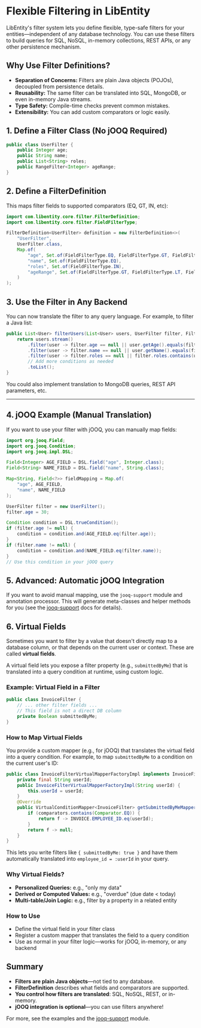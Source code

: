 # Flexible Filtering in LibEntity

LibEntity's filter system lets you define flexible, type-safe filters for your entities—independent of any database technology. You can use these filters to build queries for SQL, NoSQL, in-memory collections, REST APIs, or any other persistence mechanism.


## Why Use Filter Definitions?

- **Separation of Concerns:** Filters are plain Java objects (POJOs), decoupled from persistence details.
- **Reusability:** The same filter can be translated into SQL, MongoDB, or even in-memory Java streams.
- **Type Safety:** Compile-time checks prevent common mistakes.
- **Extensibility:** You can add custom comparators or logic easily.


## 1. Define a Filter Class (No jOOQ Required)

```java
public class UserFilter {
    public Integer age;
    public String name;
    public List<String> roles;
    public RangeFilter<Integer> ageRange;
}
```

## 2. Define a FilterDefinition

This maps filter fields to supported comparators (EQ, GT, IN, etc):

```java
import com.libentity.core.filter.FilterDefinition;
import com.libentity.core.filter.FieldFilterType;

FilterDefinition<UserFilter> definition = new FilterDefinition<>(
    "UserFilter",
    UserFilter.class,
    Map.of(
        "age", Set.of(FieldFilterType.EQ, FieldFilterType.GT, FieldFilterType.LT),
        "name", Set.of(FieldFilterType.EQ),
        "roles", Set.of(FieldFilterType.IN),
        "ageRange", Set.of(FieldFilterType.GT, FieldFilterType.LT, FieldFilterType.EQ)
    )
);
```

## 3. Use the Filter in Any Backend

You can now translate the filter to any query language. For example, to filter a Java list:

```java
public List<User> filterUsers(List<User> users, UserFilter filter, FilterDefinition<UserFilter> def) {
    return users.stream()
        .filter(user -> filter.age == null || user.getAge().equals(filter.age))
        .filter(user -> filter.name == null || user.getName().equals(filter.name))
        .filter(user -> filter.roles == null || filter.roles.contains(user.getRole()))
        // Add more conditions as needed
        .toList();
}
```

You could also implement translation to MongoDB queries, REST API parameters, etc.

---

## 4. jOOQ Example (Manual Translation)

If you want to use your filter with jOOQ, you can manually map fields:

```java
import org.jooq.Field;
import org.jooq.Condition;
import org.jooq.impl.DSL;

Field<Integer> AGE_FIELD = DSL.field("age", Integer.class);
Field<String> NAME_FIELD = DSL.field("name", String.class);

Map<String, Field<?>> fieldMapping = Map.of(
    "age", AGE_FIELD,
    "name", NAME_FIELD
);

UserFilter filter = new UserFilter();
filter.age = 30;

Condition condition = DSL.trueCondition();
if (filter.age != null) {
    condition = condition.and(AGE_FIELD.eq(filter.age));
}
if (filter.name != null) {
    condition = condition.and(NAME_FIELD.eq(filter.name));
}
// Use this condition in your jOOQ query
```

## 5. Advanced: Automatic jOOQ Integration

If you want to avoid manual mapping, use the `jooq-support` module and annotation processor. This will generate meta-classes and helper methods for you (see the [jooq-support](/integrations/jooq/) docs for details).

## 6. Virtual Fields

Sometimes you want to filter by a value that doesn't directly map to a database column, or that depends on the current user or context. These are called **virtual fields**.

A virtual field lets you expose a filter property (e.g., `submittedByMe`) that is translated into a query condition at runtime, using custom logic.

### Example: Virtual Field in a Filter

```java
public class InvoiceFilter {
    // ... other filter fields ...
    // This field is not a direct DB column
    private Boolean submittedByMe;
}
```

### How to Map Virtual Fields

You provide a custom mapper (e.g., for jOOQ) that translates the virtual field into a query condition. For example, to map `submittedByMe` to a condition on the current user's ID:

```java
public class InvoiceFilterVirtualMapperFactoryImpl implements InvoiceFilterJooqMetaVirtualMapperFactory {
    private final String userId;
    public InvoiceFilterVirtualMapperFactoryImpl(String userId) {
        this.userId = userId;
    }
    @Override
    public VirtualConditionMapper<InvoiceFilter> getSubmittedByMeMapper(List<Comparator> comparators) {
        if (comparators.contains(Comparator.EQ)) {
            return f -> INVOICE.EMPLOYEE_ID.eq(userId);
        }
        return f -> null;
    }
}
```

This lets you write filters like `{ submittedByMe: true }` and have them automatically translated into `employee_id = :userId` in your query.

### Why Virtual Fields?
- **Personalized Queries:** e.g., "only my data"
- **Derived or Computed Values:** e.g., "overdue" (due date < today)
- **Multi-table/Join Logic:** e.g., filter by a property in a related entity

### How to Use
- Define the virtual field in your filter class
- Register a custom mapper that translates the field to a query condition
- Use as normal in your filter logic—works for jOOQ, in-memory, or any backend

## Summary
- **Filters are plain Java objects**—not tied to any database.
- **FilterDefinition** describes what fields and comparators are supported.
- **You control how filters are translated**: SQL, NoSQL, REST, or in-memory.
- **jOOQ integration is optional**—you can use filters anywhere!

For more, see the examples and the [jooq-support](/integrations/jooq/) module.
